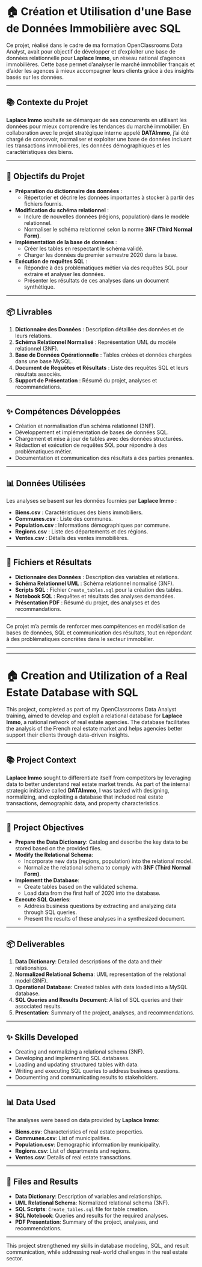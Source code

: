 # 🏠 Création et Utilisation d'une Base de Données Immobilière avec SQL

Ce projet, réalisé dans le cadre de ma formation OpenClassrooms Data Analyst, avait pour objectif de développer et d’exploiter une base de données relationnelle pour **Laplace Immo**, un réseau national d’agences immobilières. Cette base permet d’analyser le marché immobilier français et d’aider les agences à mieux accompagner leurs clients grâce à des insights basés sur les données.

---

## 📚 Contexte du Projet
**Laplace Immo** souhaite se démarquer de ses concurrents en utilisant les données pour mieux comprendre les tendances du marché immobilier. En collaboration avec le projet stratégique interne appelé **DATAImmo**, j’ai été chargé de concevoir, normaliser et exploiter une base de données incluant les transactions immobilières, les données démographiques et les caractéristiques des biens.

---

## 🎯 Objectifs du Projet
- **Préparation du dictionnaire des données** :
  - Répertorier et décrire les données importantes à stocker à partir des fichiers fournis.
- **Modification du schéma relationnel** :
  - Inclure de nouvelles données (régions, population) dans le modèle relationnel.
  - Normaliser le schéma relationnel selon la norme **3NF (Third Normal Form)**.
- **Implémentation de la base de données** :
  - Créer les tables en respectant le schéma validé.
  - Charger les données du premier semestre 2020 dans la base.
- **Exécution de requêtes SQL** :
  - Répondre à des problématiques métier via des requêtes SQL pour extraire et analyser les données.
  - Présenter les résultats de ces analyses dans un document synthétique.

---

## 📦 Livrables
1. **Dictionnaire des Données** : Description détaillée des données et de leurs relations.  
2. **Schéma Relationnel Normalisé** : Représentation UML du modèle relationnel (3NF).  
3. **Base de Données Opérationnelle** : Tables créées et données chargées dans une base MySQL.  
4. **Document de Requêtes et Résultats** : Liste des requêtes SQL et leurs résultats associés.  
5. **Support de Présentation** : Résumé du projet, analyses et recommandations.

---

## ✨ Compétences Développées
- Création et normalisation d’un schéma relationnel (3NF).  
- Développement et implémentation de bases de données SQL.  
- Chargement et mise à jour de tables avec des données structurées.  
- Rédaction et exécution de requêtes SQL pour répondre à des problématiques métier.  
- Documentation et communication des résultats à des parties prenantes.

---

## 📊 Données Utilisées
Les analyses se basent sur les données fournies par **Laplace Immo** :  
- **Biens.csv** : Caractéristiques des biens immobiliers.  
- **Communes.csv** : Liste des communes.  
- **Population.csv** : Informations démographiques par commune.  
- **Regions.csv** : Liste des départements et des régions.  
- **Ventes.csv** : Détails des ventes immobilières.  

---

## 📄 Fichiers et Résultats
- **Dictionnaire des Données** : Description des variables et relations.  
- **Schéma Relationnel UML** : Schéma relationnel normalisé (3NF).  
- **Scripts SQL** : Fichier `Create_tables.sql` pour la création des tables.  
- **Notebook SQL** : Requêtes et résultats des analyses demandées.  
- **Présentation PDF** : Résumé du projet, des analyses et des recommandations.  

---

Ce projet m’a permis de renforcer mes compétences en modélisation de bases de données, SQL et communication des résultats, tout en répondant à des problématiques concrètes dans le secteur immobilier.


---

---



# 🏠 Creation and Utilization of a Real Estate Database with SQL

This project, completed as part of my OpenClassrooms Data Analyst training, aimed to develop and exploit a relational database for **Laplace Immo**, a national network of real estate agencies. The database facilitates the analysis of the French real estate market and helps agencies better support their clients through data-driven insights.

---

## 📚 Project Context
**Laplace Immo** sought to differentiate itself from competitors by leveraging data to better understand real estate market trends. As part of the internal strategic initiative called **DATAImmo**, I was tasked with designing, normalizing, and exploiting a database that included real estate transactions, demographic data, and property characteristics.

---

## 🎯 Project Objectives
- **Prepare the Data Dictionary**: Catalog and describe the key data to be stored based on the provided files.  
- **Modify the Relational Schema**:  
  - Incorporate new data (regions, population) into the relational model.  
  - Normalize the relational schema to comply with **3NF (Third Normal Form)**.  
- **Implement the Database**:  
  - Create tables based on the validated schema.  
  - Load data from the first half of 2020 into the database.  
- **Execute SQL Queries**:  
  - Address business questions by extracting and analyzing data through SQL queries.  
  - Present the results of these analyses in a synthesized document.

---

## 📦 Deliverables
1. **Data Dictionary**: Detailed descriptions of the data and their relationships.  
2. **Normalized Relational Schema**: UML representation of the relational model (3NF).  
3. **Operational Database**: Created tables with data loaded into a MySQL database.  
4. **SQL Queries and Results Document**: A list of SQL queries and their associated results.  
5. **Presentation**: Summary of the project, analyses, and recommendations.

---

## ✨ Skills Developed
- Creating and normalizing a relational schema (3NF).  
- Developing and implementing SQL databases.  
- Loading and updating structured tables with data.  
- Writing and executing SQL queries to address business questions.  
- Documenting and communicating results to stakeholders.  

---

## 📊 Data Used
The analyses were based on data provided by **Laplace Immo**:  
- **Biens.csv**: Characteristics of real estate properties.  
- **Communes.csv**: List of municipalities.  
- **Population.csv**: Demographic information by municipality.  
- **Regions.csv**: List of departments and regions.  
- **Ventes.csv**: Details of real estate transactions.

---

## 📄 Files and Results
- **Data Dictionary**: Description of variables and relationships.  
- **UML Relational Schema**: Normalized relational schema (3NF).  
- **SQL Scripts**: `Create_tables.sql` file for table creation.  
- **SQL Notebook**: Queries and results for the required analyses.  
- **PDF Presentation**: Summary of the project, analyses, and recommendations.

---

This project strengthened my skills in database modeling, SQL, and result communication, while addressing real-world challenges in the real estate sector.

